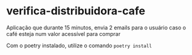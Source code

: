 # verifica-distribuidora-cafe

Aplicação que durante 15 minutos, envia 2 emails para o usuário caso o café esteja num valor acessível para comprar

Com o poetry instalado, utilize o comando `poetry install`

